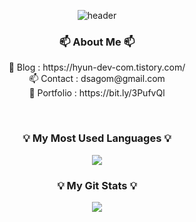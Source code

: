 <div align="center">

![header](https://capsule-render.vercel.app/api?type=waving&section=header&height=200&text=SeungHyun%20Kim&fontSize=90&fontAlign=54&fontAlignY=32&desc=Hyun%20World!&descSize=25&descAlign=87&descAlignY=50&animation=fadeIn)


<h3 align="center"> 📫 About Me 📫 </h3>
<p align="center">
 📝 Blog : https://hyun-dev-com.tistory.com/<br> 
📫 Contact : dsagom@gmail.com<br>
📜 Portfolio : https://bit.ly/3PufvQl<br>
</p>

<br>
<h3 align="center">💡 My Most Used Languages 💡</h3>
<p align="center">
  <a href="https://github.com/HyunDove">
    <img align="center" src="https://github-readme-stats.vercel.app/api/top-langs/?username=HyunDove&layout=compact&show_icons=true&show_owner=true&hide_title=true&theme=nord" />
  </a>
</p>
<h3 align="center">💡 My Git Stats 💡</h3>
<p align="center">
  <a href="https://github.com/HyunDove">
    <img align="center" src="https://github-readme-stats.vercel.app/api?username=HyunDove&hide_title=true&show_icons=true&include_all_commits=true&theme=nord" />
  </a>
</p>

</div>
